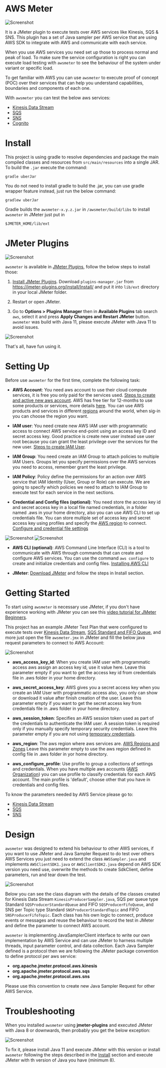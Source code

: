 # AWS Meter

![Screenshot](https://raw.githubusercontent.com/JoseLuisSR/awsmeter/main/doc/img/awsmeter-kinesis-context-view.png)

It is a JMeter plugin to execute tests over AWS services like Kinesis, SQS & SNS. This plugin has a set 
of Java sampler per AWS service that are using AWS SDK to integrate with AWS and communicate with each service.

When you use AWS services you need set up those to process normal and peak of load. To make sure the service 
configuration is right you can execute load testing with `awsmeter` to see the behaviour of the system under 
variant or specific load. 

To get familiar with AWS you can use `awsmeter` to execute proof of concept (POC) over their services that 
can help you understand capabilities, boundaries and components of each one.

With `awsmeter` you can test the below aws services:

* [Kinesis Data Stream](https://github.com/JoseLuisSR/awsmeter/tree/main/src/main/java/org/apache/jmeter/protocol/aws/kinesis)
* [SQS](https://github.com/JoseLuisSR/awsmeter/tree/main/src/main/java/org/apache/jmeter/protocol/aws/sqs) 
* [SNS](https://github.com/JoseLuisSR/awsmeter/tree/main/src/main/java/org/apache/jmeter/protocol/aws/sns)
* [Cognito](https://github.com/JoseLuisSR/awsmeter/tree/main/src/main/java/org/apache/jmeter/protocol/aws/cognito)

# Install

This project is using gradle to resolve dependencies and package the main compiled classes and resources 
from `src/main/resources` into a single JAR. To build the `.jar` execute the command:

    gradle uberJar

You do not need to install gradle to build the .jar, you can use gradle wrapper feature instead, just run 
the below command:

    gradlew uberJar

Gradle builds the `awsmeter-x.y.z.jar` in `/awsmeter/build/libs` to install `awsmeter` in JMeter just put in 

    $JMETER_HOME/lib/ext


# JMeter Plugins

![Screenshot](https://raw.githubusercontent.com/JoseLuisSR/awsmeter/main/doc/img/jmeter-plugins-logo.png)

`awsmeter` is available in [JMeter Plugins](https://jmeter-plugins.org/), follow the below steps to install those:

1. [Install JMeter Plugins](https://jmeter-plugins.org/install/Install/). Download `plugins-manager.jar` from https://jmeter-plugins.org/install/Install/ and put it into `lib/ext` directory in your local JMeter folder.


2. Restart or open JMeter.


3. Go to **Options > Plugins Manager** then in **Available Plugins** tab search `aws`, select it and press **Apply Changes and Restart JMeter** button. `awsmeter` was build with Java 11, please execute JMeter with Java 11 to avoid issues.

![Screenshot](https://raw.githubusercontent.com/JoseLuisSR/awsmeter/main/doc/img/jmeter-plugins-awsmeter.png)

That's all, have fun using it.

# Setting Up

Before use `awsmeter` for the first time, complete the following task:

* **AWS Account**: You need aws account to use their cloud compute services, it is free you only paid for 
  the services used. [Steps to create and active new aws account](https://aws.amazon.com/premiumsupport/knowledge-center/create-and-activate-aws-account/). 
  AWS has free tier for 12-months to use some products or services, more details [here](https://aws.amazon.com/free).
  You can use AWS products and services in different [regions](https://infrastructure.aws/) around the world, when sig-in you can choose the region you want.
  

* **IAM user**: You need create new AWS IAM user with programmatic access to connect AWS service end-point 
  using an access key ID and secret access key. Good practice is create new user instead use user root 
  because you can grant the least privilege over the services for the new user. [Steps to create IAM User](https://docs.aws.amazon.com/IAM/latest/UserGuide/id_users_create.html).
  

* **IAM Group**: You need create an IAM Group to attach policies to multiple IAM Users. Groups let you specify 
  permissions over the AWS services you need to access, remember grant the least privilege.
  

* **IAM Policy**: Policy define the permissions for an action over AWS service that IAM Identity (User, 
  Group or Role) can execute. We are going to specify  which policies we need to attach to IAM Group 
  to execute test for each service in the next sections.
  

* **Credential and Config files (optional)**: You need store the access key id and secret access key in a local file named 
  credentials, in a folder named .aws in your home directory, also you can use AWS CLI to set up 
  credentials file. You can store multiple set of access key and secret access key using profiles and 
  specify the [AWS region](https://infrastructure.aws/) to connect. [Configure and credential file settings](https://docs.aws.amazon.com/cli/latest/userguide/cli-configure-files.html)

![Screenshot](https://raw.githubusercontent.com/JoseLuisSR/awsmeter/main/doc/img/credentials-file.png) 
![Screenshot](https://raw.githubusercontent.com/JoseLuisSR/awsmeter/main/doc/img/config-file.png)


* **AWS CLI (optional)**: AWS Command Line Interface (CLI) is a tool to communicate with AWS through 
  commands that can create and configure AWS services. You can use the command `aws configure` to create 
  and initialize credentials and config files. [Installing AWS CLI](https://docs.aws.amazon.com/cli/latest/userguide/cli-chap-install.html)
  

* **JMeter**: [Download JMeter](https://jmeter.apache.org/download_jmeter.cgi) and follow the steps in Install section.
  
# Getting Started

To start using `awsmeter` is necessary use JMeter, if you don't have experience working with JMeter you can see
this [video tutorial for JMeter Beginners](https://youtube.com/playlist?list=PLhW3qG5bs-L-zox1h3eIL7CZh5zJmci4c).

This project has an example JMeter Test Plan that were configured to execute tests over [Kinesis Data Stream](https://github.com/JoseLuisSR/awsmeter/tree/main/src/main/java/org/apache/jmeter/protocol/aws/kinesis), 
[SQS Standard and FIFO Queue](https://github.com/JoseLuisSR/awsmeter/tree/main/src/main/java/org/apache/jmeter/protocol/aws/sqs), and more just open the file `awsmeter.jmx` in JMeter and fill the below java request parameters to connect to AWS Account:

![Screenshot](https://raw.githubusercontent.com/JoseLuisSR/awsmeter/main/doc/img/awsmeter-parameters.png)

* **aws_access_key_id**: When you create IAM user with programmatic access aws assign an access key id, use it value here.
  Leave this parameter empty if you want to get the access key id from credentials file in .aws folder in your home directory.
  

* **aws_secret_access_key**: AWS gives you a secret access key when you create an IAM User with programmatic access also, 
  you only can show or download it value after finish creation of the user. Leave this parameter empty if you want to get 
  the secret access key from credentials file in .aws folder in your home directory.
  

* **aws_session_token**: Specifies an AWS session token used as part of the credentials to authenticate the IAM user. 
  A session token is required only if you manually specify temporary security credentials. Leave this parameter empty 
  if you are not using [temporary credentials](https://docs.aws.amazon.com/IAM/latest/UserGuide/id_credentials_temp_use-resources.html).
  

* **aws_region**: The aws region where aws services are. [AWS Regions and Zones](https://docs.aws.amazon.com/AWSEC2/latest/UserGuide/using-regions-availability-zones.html)
Leave this parameter empty to use the aws region defined in config file in .aws folder in yor home directory.
  

* **aws_configure_profile**: Use profile to group a collections of settings and credentials. When you have multiple aws accounts ([AWS Organization](https://aws.amazon.com/organizations/)) 
  you can use profile to classify credentials for each AWS account. The main profile is 'default', choose other that you have in credentials and config files.


To know the parameters needed by AWS Service please go to:

* [Kinesis Data Stream](https://github.com/JoseLuisSR/awsmeter/tree/main/src/main/java/org/apache/jmeter/protocol/aws/kinesis)
* [SQS](https://github.com/JoseLuisSR/awsmeter/tree/main/src/main/java/org/apache/jmeter/protocol/aws/sqs)
* [SNS](https://github.com/JoseLuisSR/awsmeter/tree/main/src/main/java/org/apache/jmeter/protocol/aws/sns)


# Design

`awsmeter` was designed to extend his behaviour to other AWS services, if you want to use JMeter and Java Sampler Request to do test over others AWS Services you just need to extend the class `AWSSampler.java` and implements `AWSClientSDK1.java` or `AWSClientSDK2.java` depend on AWS SDK version you need use, overwrite the methods to create SdkClient, define parameters, run and tear down the test.

![Screenshot](https://raw.githubusercontent.com/JoseLuisSR/awsmeter/main/doc/img/awsmeter-class-diagram.png)

Below you can see the class diagram with the details of the classes created for Kinesis Data Stream `KinesisProducerSampler.java`, SQS per queue type Standard `SQSProducerStandardQueue` and FIFO `SQSProducerFifoQueue`, and SNS per Topic type Standard `SNSProducerStandardTopic` and FIFO `SNSProducerFifoTopic`. Each class has his own logic to connect, produce events or messages and reuse the behaviour to record the test in JMeter and define the parameter to connect AWS account.

`awsmeter` is implementing JavaSamplerClient interface to write our own implementation by AWS Service and can use JMeter to harness multiple threads, input parameter control, and data collection. Each Java Sampler defined is a protocol then we are following the JMeter package convention to define protocol per aws service:

* **org.apache.jmeter.protocol.aws.kinesis**
* **org.apache.jmeter.protocol.aws.sqs**
* **org.apache.jmeter.protocol.aws.sns**

Please use this convention to create new Java Sampler Request for other AWS Service.

# Troubleshooting


When you installed `awsmeter` using **jmeter-plugins** and executed JMeter with Java 8 or downwards, then probably you get the below exception:

![Screenshot](https://raw.githubusercontent.com/JoseLuisSR/awsmeter/main/doc/img/awsmeter-compiled-issue.png)

To fix it, please install Java 11 and execute JMeter with this version or install `awsmeter` following the steps described in the [Install](https://github.com/JoseLuisSR/awsmeter#install) section and execute JMeter with th version of Java you have (minimum 8). 